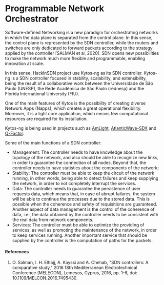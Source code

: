 # Programmable Network Orchestrator

Software-defined Networking is a new paradigm for orchestrating networks in which the data plane is separated from the control plane. In this sense, the control plane is represented by the SDN controller, while the routers and switches are only dedicated to forward packets according to the strategy applied by the controller [SALMAN et al, 2020]. SDN opens new possibilities to make the network much more flexible and programmable, enabling innovation at scale.

In this sense, HackInSDN project use Kytos-ng as its SDN controller. Kytos-ng is a SDN controller focused in stability, scalability, and extensibility, being the result of a collaborative work between the Universidade de São Paulo (UNESP), the Rede Acadêmica de São Paulo (rednesp) and the Florida International University (FIU). 

One of the main features of Kytos is the possibility of creating diverse Network Apps (Napps), which creates a great operational flexibility. Moreover, it is a light core application, which means few computational resources are required for its installation.

Kytos-ng is being used in projects such as [AmLight](https://www.amlight.net/), [AtlanticWave-SDX](https://www.atlanticwave-sdx.net/) and [Q-Factor](https://www.q-factor.io/).

Some of the main functions of a SDN controller:

- Management: The controller needs to have knowledge about the topology of the network, and also should be able to recognize new links, in order to guarantee the connection of all nodes. Beyond that, the controller needs to have statistics about the components of the network;
- Stability: The controller must be able to keep the circuit of the network running, in other words, being able to detect failures and keep supplying the network, in order to not completely interrupt the services. 
- Data: The controller needs to guarantee the persistence of user requests data, which means that, in case of abrupt failures, the system will be able to continue the processes due to the stored data. This is possible when the coherence and safety of requisitions are guaranteed. Another aspect of data management is the control of the coherence of data, i.e., the data obtained by the controller needs to be consistent with the real data from network components.
- Services: The controller must be able to optimize the providing of services, as well as promoting the maintenance of the network, in order to keep services running. Another important service that should be supplied by the controller is the computation of paths for the packets.

#### References

1. O. Salman, I. H. Elhajj, A. Kayssi and A. Chehab, "SDN controllers: A comparative study," 2016 18th Mediterranean Electrotechnical Conference (MELECON), Lemesos, Cyprus, 2016, pp. 1-6, doi: 10.1109/MELCON.2016.7495430.

